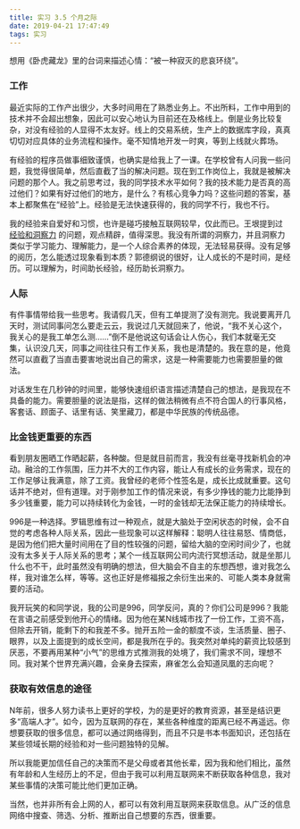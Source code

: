 ```yaml
---
title: 实习 3.5 个月之际
date: 2019-04-21 17:47:49
tags: 实习
---
```


想用《卧虎藏龙》里的台词来描述心情：“被一种寂灭的悲哀环绕”。

### 工作

最近实际的工作产出很少，大多时间用在了熟悉业务上。不出所料，工作中用到的技术并不会超出想象，因此可以安心地认为目前还在及格线上。倒是业务比较复杂，对没有经验的人显得不太友好。线上的交易系统，生产上的数据库字段，真真切切对应具体的业务流程和操作。毫不知情地开发一时爽，等到上线就火葬场。

有经验的程序员做事细致谨慎，也确实是给我上了一课。在学校曾有人问我一些问题，我觉得很简单，然后直截了当的解决问题。现在到工作岗位上，我就是被解决问题的那个人。我之前思考过，我的同学技术水平如何？我的技术能力是否真的高过他们？如果有好过他们的地方，是什么？有核心竞争力吗？这些问题的答案，基本上都聚焦在“经验”上。经验是无法快速获得的，我的同学不行，我也不行。

我的经验来自爱好和习惯，也许是碰巧接触互联网较早，仅此而已。王垠提到过 [经验和洞察力](http://www.yinwang.org/blog-cn/2017/04/14/experience-and-insight) 的问题，观点精辟，值得深思。我没有所谓的洞察力，并且洞察力类似于学习能力、理解能力，是一个人综合素养的体现，无法轻易获得。没有足够的阅历，怎么能透过现象看到本质？郭德纲说的很好，让人成长的不是时间，是经历。可以理解为，时间助长经验，经历助长洞察力。

### 人际

有件事情带给我一些思考。我请假几天，但有工单提测了没有测完。我说要离开几天时，测试同事问怎么要走云云，我说过几天就回来了，他说，“我不关心这个，我关心的是我工单怎么测……”倒不是他说这句话会让人伤心，我们本就毫无交集，认识没几天，同事之间往往只有工作关系，我也是清楚的。我在意的是，他竟然可以直截了当直击要害地说出自己的需求，这是一种需要能力也需要胆量的做法。

对话发生在几秒钟的时间里，能够快速组织语言描述清楚自己的想法，是我现在不具备的能力。需要胆量的说法是指，这样的做法稍微有点不符合国人的行事风格，客套话、顾面子、话里有话、笑里藏刀，都是中华民族的传统品德。

### 比金钱更重要的东西

看到朋友圈晒工作晒起薪，各种酸。但是就目前而言，我没有丝毫寻找新机会的冲动。融洽的工作氛围，压力并不大的工作内容，能让人有成长的业务需求，现在的工作足够让我满意，除了工资。我曾经的老师个性签名是，成长比成就重要。这句话并不绝对，但有道理。对于刚参加工作的情况来说，有多少挣钱的能力比能挣到多少钱重要，能力可以持续转化为金钱，一时的金钱却无法保正能力的持续增长。

996是一种选择。罗辑思维有过一种观点，就是大脑处于空闲状态的时候，会不自觉的考虑各种人际关系，因此一些现象可以这样解释：聪明人往往易怒、情商低，是因为他们把大量时间用在了目的性较强的问题，留给大脑的空闲时间少了，也就没有太多关于人际关系的思考；某个一线互联网公司内流行冥想活动，就是坐那儿什么也不干，此时虽然没有明确的想法，但大脑会不自主的东想西想，谁对我怎么样，我对谁怎么样，等等。这也正好是修福报之余衍生出来的、可能人类本身就需要的活动。

我开玩笑的和同学说，我的公司是996，同学反问，真的？你们公司是996？我能在言语之前感受到他开心的情绪。因为他在某N线城市找了一份工作，工资不高，但除去开销，能剩下的和我差不多。抛开五险一金的额度不谈，生活质量、圈子、眼界，以及上面提到的成长空间，都是我所在乎的。我突然对单纯的薪资比较感到厌恶，不要再用某种“小气”的思维方式推测我的处境了，我们需求不同，理想不同。我对某个世界充满兴趣，会亲身去探索，麻雀怎么会知道凤凰的志向呢？

### 获取有效信息的途径

N年前，很多人努力读书上更好的学校，为的是更好的教育资源，甚至是结识更多“高端人才”。如今，因为互联网的存在，某些各种维度的距离已经不再遥远。你想要获取的很多信息，都可以通过网络得到，而且不只是书本书面知识，还包括在某些领域长期的经验和对一些问题独特的见解。

所以我能更加信任自己的决策而不是父母或者其他长辈，因为我和他们相比，虽然有年龄和人生经历上的不足，但由于我可以利用互联网来不断获取各种信息，我对某些事情的决策可能比他们更加正确。

当然，也并非所有会上网的人，都可以有效利用互联网来获取信息。从广泛的信息网络中搜查、筛选、分析、推断出自己想要的东西，很重要。
